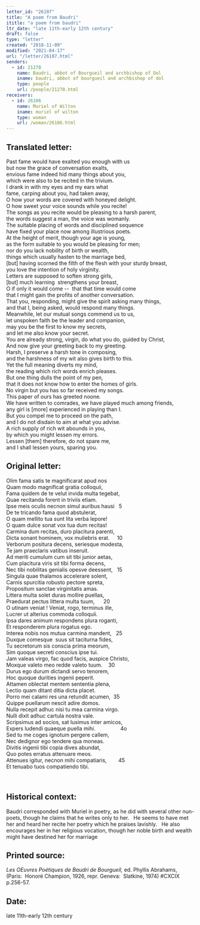 ```yaml
---
letter_id: "26107"
title: "A poem from Baudri"
ititle: "a poem from baudri"
ltr_date: "late 11th-early 12th century"
draft: false
type: "letter"
created: "2018-11-09"
modified: "2021-04-17"
url: "/letter/26107.html"
senders:
  - id: 21270
    name: Baudri, abbot of Bourgueil and archbishop of Dol
    iname: baudri, abbot of bourgueil and archbishop of dol
    type: people
    url: /people/21270.html
receivers:
  - id: 26106
    name: Muriel of Wilton
    iname: muriel of wilton
    type: woman
    url: /woman/26106.html
---
```

<h2> Translated letter:</h2><p><span>Past fame would have exalted you enough with us<br></span>but now the grace of conversation exalts,<br>envious fame indeed hid many things about you,<br><span style="background-color: transparent;">which were also to be recited in the trivium.<br></span>I drank in with my eyes and my ears what<br>fame, carping about you, had taken away,<br>O how your words are covered with honeyed delight.<br>O how sweet your voice sounds while you recite!<br>The songs as you recite would be pleasing to a harsh parent,<br>the words suggest a man, the voice was womanly.<br>The suitable placing of words and disciplined sequence&nbsp;<br>have fixed your place now among illustrious poets.<br>At the height of merit, though your age is young,<br>as the form suitable to you would be pleasing for men;<br>nor do you lack nobility of birth or wealth,<br>things which usually hasten to the marriage bed,<br>[but] having scorned the filth of the flesh with your sturdy breast,<br>you love the intention of holy virginity.<br>Letters are supposed to soften strong girls,<br>[but] much learning &nbsp;strengthens your breast,<br>O if only it would come -- &nbsp;that that time would come<br>that I might gain the profits of another conversation.<br>That you, responding, might give the spirit asking many things,<br>and that I, being asked, would respond many things.<br>Meanwhile, let our mutual songs commend us to us,<br>let unspoken faith be the leader and companion,<br>may you be the first to know my secrets,<br>and let me also know your secret.<br>You are already strong, virgin, do what you do, guided by Christ,<br>And now give your greeting back to my greeting.<br>Harsh, I preserve a harsh tone in composing,<br>and the harshness of my wit also gives birth to this.<br>Yet the full meaning diverts my mind,<br>the reading which rich words enrich pleases.<br>But one thing dulls the point of my pen,<br>that it does not know how to enter the homes of girls.<br>No virgin but you has so far received my songs.<br>This paper of ours has greeted noone.<br>We have written to comrades, we have played much among friends,<br>any girl is [more] experienced in playing than I.<br>But you compel me to proceed on the path,<br>and I do not disdain to aim at what you advise.<br>A rich supply of rich wit abounds in you,<br>by which you might lessen my errors.<br>Lessen [them] therefore, do not spare me,<br>and I shall lessen yours, sparing you.&nbsp;</p><h2 class="mt-4"> Original letter:</h2><p><span>Olim fama satis te magnificarat apud nos<br></span>Quam modo magnificat gratia colloquii,<br>Fama quidem de te velut invida multa tegebat,<br>Quae recitanda forent in triviis etiam.<br>Ipse meis oculis necnon simul auribus hausi&nbsp; &nbsp;<span class="Apple-tab-span"></span>5<br>De te tricando fama quod abstulerat,<br>O quam mellito tua sunt lita verba lepore!<br>O quam dulce sonat vox tua dum recitas!<br>Carmina dum recitas, duro placitura parenti,<br>Dicta sonant hominem, vox muliebris erat.&nbsp; &nbsp; &nbsp;<span class="Apple-tab-span"></span>10<br>Verborum positura decens, seriesque modesta,<br>Te jam praeclaris vatibus inseruit.<br>Ad meriti cumulum cum sit tibi junior aetas,<br>Cum placitura viris sit tibi forma decens,<br>Nec tibi nobilitas genialis opesve deessent,<span class="Apple-tab-span">&nbsp; &nbsp;</span>15<br>Singula quae thalamos accelerare solent,<br>Carnis spurcitia robusto pectore spreta,<br>Propositum sanctae virginitatis amas.<br>Littera multa solet duras mollire puellas,<br>Praedurat pectus littera multa tuum, <span class="Apple-tab-span"> </span><span class="Apple-tab-span"> </span>&nbsp; &nbsp; &nbsp;20<br>O utinam veniat ! Veniat, rogo, terminus ille,<br>Lucrer ut alterius commoda colloquii.<br>Ipsa dares animum respondens plura roganti,<br>Et responderem plura rogatus ego.<br>Interea nobis nos mutua carmina mandent,<span class="Apple-tab-span"> </span> &nbsp;&nbsp;25<br>Duxque comesque &nbsp;suus sit taciturna fides,<br>Tu secretorum sis conscia prima meorum,<br>Sim quoque secreti conscius ipse tui.<br>Jam valeas virgo, fac quod facis, auspice Christo,<br>Moxque valeto meo redde valeto tuum.&nbsp; &nbsp;&nbsp;<span class="Apple-tab-span"></span>30<br>Durus ego durum dictandi servo tenorem,<br>Hoc quoque durities ingenii peperit.&nbsp;&nbsp;<br>Attamen oblectat mentem sententia plena,<br>Lectio quam ditant ditia dicta placet.<br>Porro mei calami res una retundit acumen,<span class="Apple-tab-span">&nbsp;&nbsp;</span>35<br>Quippe puellarum nescit adire domos.<br>Nulla recepit adhuc nisi tu mea carmina virgo.<br>Nulli dixit adhuc cartula nostra vale.<br>Scripsimus ad socios, sat lusimus inter amicos,<br>Expers ludendi quaeque puella mihi.&nbsp; &nbsp; &nbsp; &nbsp; &nbsp; &nbsp; &nbsp; &nbsp; &nbsp;4o<br>Sed tu me coges ignotum pergere callem,<br>Nec dedignor ego tendere qua moneas.<br>Divitis ingenii tibi copia dives abundat,<br>Quo potes erratus attenuare meos.<br>Attenues igitur, necnon mihi compatiaris,&nbsp; &nbsp; &nbsp; &nbsp; 45<br>Et tenuabo tuos compatiendo tibi.</p><p></p><p><span>&nbsp;</span></p><h2 class="mt-4"> Historical context:</h2><p>Baudri corresponded with Muriel in poetry, as he did with several other nun-poets, though he claims that he writes only to her.&nbsp; &nbsp;He seems to have met her and heard her recite her poetry which he praises lavishly.&nbsp; &nbsp;He also encourages her in her religious vocation, though her noble birth and wealth might have destined her for marriage</p><h2 class="mt-4"> Printed source:</h2><p><span><em>Les OEuvres Poétiques de Baudri de Bourgueil</em><span><em>,</em> ed. Phyllis Abrahams, (Paris: &nbsp;Honoré Champion, 1926, repr. Geneva: &nbsp;Slatkine, 1974) #CXCIX p.256-57.</span></span></p><h2 class="mt-4"> Date:</h2>late 11th-early 12th century